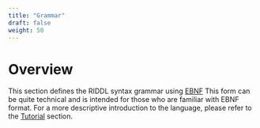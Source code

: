 ```yaml
---
title: "Grammar"
draft: false
weight: 50
---
```


# Overview
This section defines the RIDDL syntax grammar using [EBNF](https://en.wikipedia.org/wiki/Extended_Backus%E2%80%93Naur_form)
This form can be quite technical and is intended for those who are familiar with
EBNF format.  For a more descriptive introduction to the language, please 
refer to the [Tutorial](../tutorial) section.
